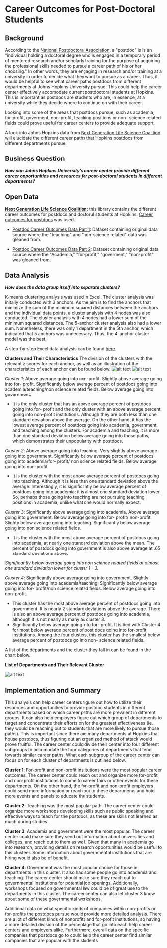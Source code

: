 # Career Outcomes for Post-Doctoral Students
## Background

According to the [National Postdoctoral Association](https://www.nationalpostdoc.org/page/What_is_a_postdoc), a "postdoc" is is an "individual holding a doctoral degree who is engaged in a temporary period of mentored research and/or scholarly training for the purpose of acquiring the professional skills needed to pursue a career path of his or her choosing." In other words, they are engaging in research and/or training at a university in order to decide what they want to pursue as a career. Thus, it would be helpful to see what career paths postdocs from different departments at Johns Hopkins University pursue. This could help the career center effectively accomodate current postdoctoral students at Hopkins. This is important as postdocs are students who are, in essence, at a university while they decide where to continue on with their career.

Looking into some of the areas that postdocs pursue, such as academia, for-profit, goverment, non-profit, teaching positions or non- science related fields could prove useful for career centers to provide adequate support.

A look into Johns Hopkins data from [Next Generation Life Science Coalition](http://nglscoalition.org/coalition-data/#close) will elucidate the different career paths that Hopkins postdocs from different departments pursue.

## Business Question

___How can Johns Hopkins University's career center provide different career opportunities and resources for post-doctoral students in different departments?___


## Open Data 

__[Next Generation Life Science Coalition](https://provost.jhu.edu/education/graduate-and-professional-education/cngls/):__ this library contains the different career outcomes for postdocs and doctorul students at Hopkins. [Career outcomes for postdocs](https://provost.jhu.edu/education/graduate-and-professional-education/cngls/postdoctoral-career-outcomes-tabular-format/) was used.

- [Postdoc Career Outcomes Data Part 1](https://github.com/skang06/Post-Doctoral_Career_Outcomes/blob/main/tabula-Postdoc-CareerOutcome-ADATables-083019-2.csv): Dataset containing original data source where the "teaching" and "non-science related" data was gleaned from.

- [Postdoc Career Outcomes Data Part 2](https://github.com/skang06/Post-Doctoral_Career_Outcomes/blob/main/tabula-Postdoc-CareerOutcome-ADATables-083019.csv): Dataset containing original data source where the "Academia," "for-profit," "goverment," "non-profit" was gleaned from.

## Data Analysis 

___How does the data group itself into separate clusters?___

K-means clustering analysis was used in Excel. The cluster analysis was initally conducted with 3 anchors. As the aim is to find the anchors that minimize the sum of the minimum squared distances between the anchors and the individual data points, a cluster analysis with 4 nodes was also conducted. The cluster analysis with 4 nodes had a lower sum of the minimum squared distances. The 5-anchor cluster analysis also had a lower sum. Nonetheless, there was only 1 department in the 5th anchor, which indicated that 5 anchors was unnecessary. Thus, the 4-anchor cluster model was the best.

A step-by-step Excel data analysis can be found [here](https://github.com/skang06/Post-Doctoral_Career_Outcomes/blob/main/Excel%20Step%20by%20Step_3.docx).

__Clusters and Their Characteristics__
The division of the clusters with the relevant z scores for each anchor, as well as an illustration of the characteristics of each anchor can be found below.
![alt text](https://github.com/skang06/Post-Doctoral_Career_Outcomes/blob/main/chart1.png)
![alt text](https://github.com/skang06/Post-Doctoral_Career_Outcomes/blob/main/factors.png)

_Cluster 1_: Above average going into non-profit. Slightly above average going into for- profit. 
Significantly below average percent of postdocs going into academia/teaching/non science related fields. Below average going into government. 
- It is the only cluster that has an above average percent of postdocs going into for- profit and the only cluster with an above average percent going into non-profit institutions. Although they are both less than one standard deviation above the average. On the other hand, it has the lowest average percent of postdocs going into academia, government, and teaching among the clusters. For academia and teaching, it is more than one standard deviation below average going into those paths, which demonstrates their unpopularity with postdocs.

_Cluster 2_: Above average going into teaching. Very slightly above average going into government. 
Significantly below average percent of postdocs going into academia/for- profit/ non science related fields. Below average going into non-profit
- It is the cluster with the most above average percent of postdocs going into teaching. Although it is less than one standard deviation above the average. Interestingly, it is significantly below average percent of postdocs going into academia; it is almost one standard deviation lower. So, perhaps those going into teaching are not pursuing teaching positions in academia, unlike what one would normally expect.

_Cluster 3_: Significantly above average going into academia. Above average going into government. 
Below average going into for- profit/ non-profit. Slighty below average going into teaching.  Significantly below average going into non science related fields.
- It is the cluster with the most above average percent of postdocs going into academia, at nearly one standard deviation above the mean. The percent of postdocs going into government is also above average at .65 standard deviations above. 

_Significantly below average going into non science related fields at almost one standard deviation lower for cluster 1 - 3._

_Cluster 4_: Significantly above average going into government. Slightly above average going into academia/teaching. 
Significantly below average going into for- profit/non science related fields. Below average going into non-profit.
- This cluster has the most above average percent of postdocs going into government. It is nearly 2 standard deviations above the average. There is also an above average percent of postdocs going into academia, although it is not nearly as many as cluster 3.
- Significantly below average going into for- profit. It is tied with Cluster 4 for most below average percent of post docs going into for-profit institutions. Among the four clusters, this cluster has the smallest below average percent of postdocs go into non- science related fields.

A list of the departments and the cluster they fall in can be found in the chart below.

__List of Departments and Their Relevant Cluster__

![alt text](https://github.com/skang06/Post-Doctoral_Career_Outcomes/blob/main/list.png)


## Implementation and Summary
This analysis can help career centers figure out how to utilize their resources and opportunities to provide postdoc students in different departments based on which career paths are more prevalent in different groups. It can also help employers figure out which group of departments to target and concentrate their efforts on for the greatest effectiveness (ie. they would be reaching out to students that are more likely to pursue those paths). This is important since there are many departments at Hopkins that house postdocs, thus figuring out an organized method of attack would prove fruitful. The career center could divide their center into four different subgroups to accomodate the four categories of departments that tend towards similar career paths. What each subgroup of the career center can focus on for each cluster of departments is outlined below.

__Cluster 1__: For-profit and non-profit institutions were the most popular career outcomes. The career center could reach out and organize more for-profit and non-profit institutions to come to career fairs or other events for these departments. On the other hand, the for-profit and non-profit employers could send more information or reach out to these departments and hold more events and panels to educate the students.

__Cluster 2__: Teaching was the most popular path. The career center could organize more workshops developing skills such as public speaking and effective ways to teach for the postdocs, as these are skills not learned as much during studies.

__Cluster 3__: Academia and government were the most popular. The career center could make sure they send out information about universities and colleges, and reach out to them as well. Given that many in academia go into research, providing details on research opportunities would be useful to this clusteer. Some information about governmental institutions that are hiring would also be of benefit.

__Cluster 4__: Government was the most popular choice for those in departments in this cluster. It also had some people go into academia and teaching. The career center should make sure they reach out to governmental institutions for potential job openings. Additionally, workshops focused on governmental law could be of great use to the departments in this cluster. The career center can also let cluster 3 know about some of these governmental workshops.

Additional data on what specific kinds of companies within non-profits or for-profits the postdocs pursue would provide more detailed analysis. There are a lot of different kinds of nonprofits and for-profit institutions, so having a more detailed division of the percentage that go into each help career centers and employers alike. Furthermore, overall data on the specific companies that postdocs go to could help the career center find similar companies that are popular with the students

